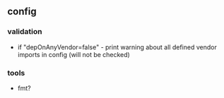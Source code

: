 ## config

### validation
- if "depOnAnyVendor=false" - print warning about all defined vendor imports in config (will not be checked)

### tools
- fmt?